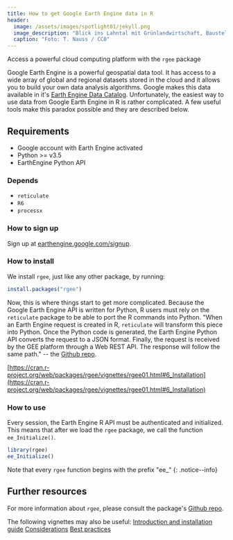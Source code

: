 ```yaml
---
title: How to get Google Earth Engine data in R
header:
  image: /assets/images/spotlight01/jekyll.png
  image_description: "Blick ins Lahntal mit Grünlandwirtschaft, Baustelle für Stromtrassen und Regenbogen."
  caption: "Foto: T. Nauss / CC0"
---
```


Access a powerful cloud computing platform with the `rgee` package 

<!--more-->

Google Earth Engine is a powerful geospatial data tool. It has access to a wide array of global and regional datasets stored in the cloud and it allows you to build your own data analysis algorithms. Google makes this data available in it's [Earth Engine Data Catalog](https://developers.google.com/earth-engine/datasets/).
Unfortunately, the easiest way to use data from Google Earth Engine in R is rather complicated. A few useful tools make this paradox possible and they are described below.


## Requirements

* Google account with Earth Engine activated
* Python >= v3.5
* EarthEngine Python API

### Depends

* `reticulate`
* `R6`
* `processx`

### How to sign up
Sign up at [earthengine.google.com/signup](earthengine.google.com/signup).

### How to install
We install `rgee`, just like any other package, by running:
```r
install.packages("rgee")
```
Now, this is where things start to get more complicated. Because the Google Earth Engine API is written for Python, R users must rely on the `reticulate` package to be able to port the R commands into Python. 
"When an Earth Engine request is created in R, `reticulate` will transform this piece into Python. Once the Python code is generated, the Earth Engine Python API converts the request to a JSON format. Finally, the request is received by the GEE platform through a Web REST API. The response will follow the same path." -- the [Github repo](https://github.com/r-spatial/rgee#how-does-rgee-work).

[https://cran.r-project.org/web/packages/rgee/vignettes/rgee01.html#6_Installation](https://cran.r-project.org/web/packages/rgee/vignettes/rgee01.html#6_Installation)

### How to use
Every session, the Earth Engine R API must be authenticated and initialized. This means that after we load the `rgee` package, we call the function `ee_Initialize()`. 

```r
library(rgee)
ee_Initialize()
```

Note that every `rgee` function begins with the prefix "ee_"
{: .notice--info}

## Further resources
For more information about `rgee`, please consult the package's [Github repo](https://github.com/r-spatial/rgee).

The following vignettes may also be useful:
[Introduction and installation guide](https://cran.r-project.org/web/packages/rgee/vignettes/rgee01.html)
[Considerations](https://cran.r-project.org/web/packages/rgee/vignettes/rgee02.html)
[Best practices](https://cran.r-project.org/web/packages/rgee/vignettes/rgee03.html)
